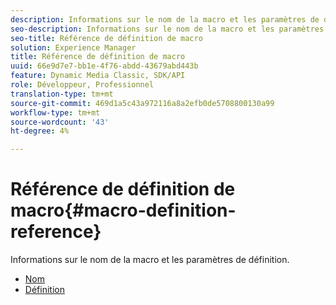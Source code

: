 ```yaml
---
description: Informations sur le nom de la macro et les paramètres de définition.
seo-description: Informations sur le nom de la macro et les paramètres de définition.
seo-title: Référence de définition de macro
solution: Experience Manager
title: Référence de définition de macro
uuid: 66e9d7e7-bb1e-4f76-abdd-43679abd443b
feature: Dynamic Media Classic, SDK/API
role: Développeur, Professionnel
translation-type: tm+mt
source-git-commit: 469d1a5c43a972116a8a2efb0de5708800130a99
workflow-type: tm+mt
source-wordcount: '43'
ht-degree: 4%

---
```



# Référence de définition de macro{#macro-definition-reference}

Informations sur le nom de la macro et les paramètres de définition.

* [Nom](r-name-macro.md)
* [Définition](r-definition-macro.md)
